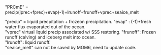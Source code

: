 "PRCmE" = precip(lprec+fprec)+evap(-1)+lrunoff+frunoff+vprec+seaice_melt

"precip" = liquid precpitation + frozeon precipitation. 
"evap" : (-1)*fresh water flux evaporated out of the ocean.    
"vprec" virtual liquid precip associated w/ SSS restoring. 
"frunoff": Frozen runoff (calving) and iceberg melt into ocean.  
"lrunoff": liquid runoff.  
"seaice_melt" can not be saved by MOM6, need to update code.  
